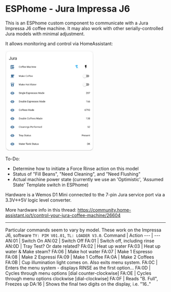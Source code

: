 # ESPhome - Jura Impressa J6 
This is an ESPhome custom component to communicate with a Jura Impressa J6 coffee machine.  It may also work with other serially-controlled Jura models with minimal adjustment.

It allows monitoring and control via HomeAssistant:

<img src="HomeAssistant_interface.png" alt="drawing" width=55%/>

To-Do:
- Determine how to initiate a Force Rinse action on this model
- Status of "Fill Beans", "Need Cleaning", and "Need Flushing"
- Actual machine power state (currently we use an 'Optimistic', 'Assumed State' Template switch in ESPhome)

Hardware is a Wemos D1 Mini connected to the 7-pin Jura service port via a 3.3V<->5V logic level converter.

More hardware info in this thread: https://community.home-assistant.io/t/control-your-jura-coffee-machine/26604

***

Particular commands seem to vary by model.  These work on the Impressa J6, software `TY: PIM V01.01`, `TL: LOADER V3.0`.
Command | Action
--- | ---
AN:01 | Switch On
AN:02 | Switch Off
FA:01 | Switch off, including rinse
AN:0D | Tray Test? Or date related?
FA:02 | Heat up water
FA:03 | Heat up water & Make steam?
FA:06 | Make hot water
FA:07 | Make 1 Espresso
FA:08 | Make 2 Espressi
FA:09 | Make 1 Coffee
FA:0A | Make 2 Coffees
FA:0B | Cup illumination light comes on. Also exits menu system.
FA:0C | Enters the menu system - displays RINSE as the first option...
FA:0D | Cycles through menu options [dial counter-clockwise]
FA:OE | Cycles through menu options clockwise [dial-clockwise]
FA:0F | Reads "B. Full", Freezes up
DA:16 | Shows the final two digits on the display, i.e. "16.."
